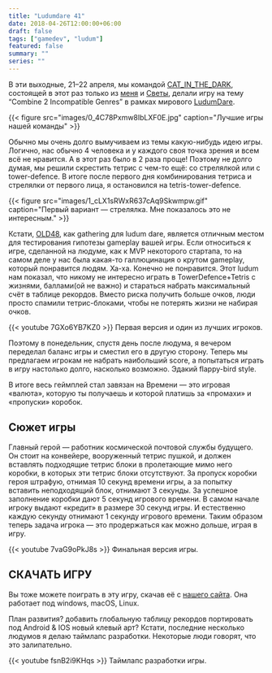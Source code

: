 ```yaml
---
title: "Ludumdare 41"
date: 2018-04-26T12:00:00+06:00
draft: false
tags: ["gamedev", "ludum"]
featured: false
summary: ""
series: ""
---
```


В эти выходные, 21–22 апреля, мы командой [CAT_IN_THE_DARK](http://catinthedark.itch.io/), состоящей в этот раз только из [меня](https://vk.com/senior_sigan) и [Светы](https://vk.com/svetlanab7), делали игру на тему “Combine 2 Incompatible Genres” в рамках мирового [LudumDare](https://ldjam.com/).

{{< figure src="images/0_4C78Pxmw8lbLXF0E.jpg" caption="Лучшие игры нашей команды" >}}

Обычно мы очень долго вымучиваем из темы какую-нибудь идею игры. Логично, нас обычно 4 человека и у каждого своя точка зрения и всем всё не нравится. А в этот раз было в 2 раза проще! Поэтому не долго думая, мы решили скрестить тетрис с чем-то ещё: со стрелялкой или с tower-defence. В итоге после первого дня комбинирования тетриса и стрелялки от первого лица, я остановился на tetris-tower-defence.

{{< figure src="images/1_cLX1sRWxR637cAq9Skwmpw.gif" caption="Первый вариант — стрелялка. Мне показалось это не интересным." >}}

Кстати, [OLD48](https://vk.com/old48), как gathering для ludum dare, является отличным местом для тестирования гипотезы gameplay вашей игры. Если относиться к игре, сделанной на людуме, как к MVP некоторого стартапа, то на самом деле у нас была какая-то галлюцинация о крутом gameplay, который понравится людям. Ха-ха. Конечно не понравится. Этот ludum нам показал, что никому не интересно играть в TowerDefence+Tetris с жизнями, баллами(ой не важно) и стараться набрать максимальный счёт в таблице рекордов. Вместо риска получить больше очков, люди просто спамили тетрис-блоками, чтобы не потерять жизни не набирая очков.

{{< youtube 7GXo6YB7KZ0 >}}
Первая версия и один из лучших игроков.

Поэтому в понедельник, спустя день после людума, я вечером переделал баланс игры и сместил его в другую сторону. Теперь мы предлагаем игрокам не набрать наибольший score, а попытаться играть в игру настолько долго, насколько возможно. Эдакий flappy-bird style.

В итоге весь геймплей стал завязан на Времени — это игровая «валюта», которую ты получаешь и которой платишь за «промахи» и «пропуски» коробок.

## Сюжет игры

Главный герой — работник космической почтовой службы будущего. Он стоит на конвейере, вооруженный тетрис пушкой, и должен вставлять подходящие тетрис блоки в пролетающие мимо него коробки, в которых эти тетрис блоки отсутствуют. За пропуск коробки героя штрафую, отнимая 10 секунд времени игры, а за попытку вставить неподходящий блок, отнимают 3 секунды. За успешное заполнение коробки дают 5 секунд игрового времени. В самом начале игроку выдают «кредит» в размере 30 секунд игры. И естественно каждую секунду отнимают 1 секунду игрового времени. Таким образом теперь задача игрока — это продержаться как можно дольше, играя в игру.

{{< youtube 7vaG9oPkJ8s >}}
Финальная версия игры.

## СКАЧАТЬ ИГРУ

Вы тоже можете поиграть в эту игру, скачав её с [нашего сайта](https://catinthedark.itch.io/rmtca). Она работает под windows, macOS, Linux.

План развития?
добавить глобальную таблицу рекордов
портировать под Android & IOS
новый клевый арт?
Кстати, последние несколько людумов я делаю таймлапс разработки. Некоторые люди говорят, что это залипательно.

{{< youtube fsnB2i9KHqs >}}
Таймлапс разработки игры.
